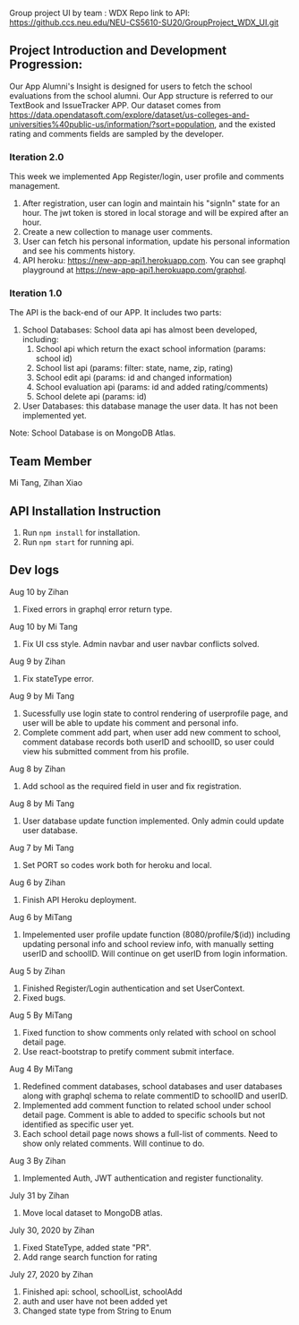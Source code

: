 Group project UI by team : WDX Repo link to API: https://github.ccs.neu.edu/NEU-CS5610-SU20/GroupProject_WDX_UI.git

## Project Introduction and Development Progression:
Our App Alumni's Insight is designed for users to fetch the school evaluations from the school alumni. Our App structure is referred to our TextBook and IssueTracker APP.
Our dataset comes from https://data.opendatasoft.com/explore/dataset/us-colleges-and-universities%40public-us/information/?sort=population, and the existed rating and comments fields are sampled by the developer.

### Iteration 2.0
This week we implemented App Register/login, user profile and comments management. 
1. After registration, user can login and maintain his "signIn" state for an hour. The jwt token is stored in local storage and will be expired after an hour.
2. Create a new collection to manage user comments.
3. User can fetch his personal information, update his personal information and see his comments history.
4. API heroku: https://new-app-api1.herokuapp.com. You can see graphql playground at https://new-app-api1.herokuapp.com/graphql. 

### Iteration 1.0
The API is the back-end of our APP. It includes two parts:
1. School Databases: School data api has almost been developed, including:
   1. School api which return the exact school information (params: school id)
   2. School list api (params: filter: state, name, zip, rating)
   3. School edit api (params: id and changed information)
   4. School evaluation api (params: id and added rating/comments)
   5. School delete api (params: id)
2. User Databases: this database manage the user data. It has not been implemented yet.

Note: School Database is on MongoDB Atlas.

## Team Member
Mi Tang, Zihan Xiao

## API Installation Instruction
1. Run `npm install` for installation.
2. Run `npm start` for running api.

## Dev logs
Aug 10 by Zihan
1. Fixed errors in graphql error return type.

Aug 10 by Mi Tang
1. Fix UI css style. Admin navbar and user navbar conflicts solved.

Aug 9 by Zihan
1. Fix stateType error.

Aug 9 by Mi Tang
1. Sucessfully use login state to control rendering of userprofile page, and user will be able to update his comment and personal info.
2. Complete comment add part, when user add new comment to school, comment database records both userID and schoolID, so user could view his submitted comment from his profile.

Aug 8 by Zihan
1. Add school as the required field in user and fix registration.

Aug 8 by Mi Tang
1. User database update function implemented. Only admin could update user database.

Aug 7 by Mi Tang
1. Set PORT so codes work both for heroku and local.

Aug 6 by Zihan
1. Finish API Heroku deployment.

Aug 6 by MiTang
1. Impelemented user profile update function (8080/profile/$(id)) including updating personal info and school review info, with manually setting userID and schoolID. Will continue on get userID from login information.

Aug 5 by Zihan
1. Finished Register/Login authentication and set UserContext.
2. Fixed bugs.

Aug 5 By MiTang
1. Fixed function to show comments only related with school on school detail page.
2. Use react-bootstrap to pretify comment submit interface.

Aug 4 By MiTang
1. Redefined comment databases, school databases and user databases along with graphql schema to relate commentID to schoolID and userID.
2. Implemented add comment function to related school under school detail page. Comment is able to added to specific schools but not identified as specific user yet. 
3. Each school detail page nows shows a full-list of comments. Need to show only related comments. Will continue to do. 

Aug 3 By Zihan
1. Implemented Auth, JWT authentication and register functionality.

July 31 by Zihan
1. Move local dataset to MongoDB atlas.

July 30, 2020 by Zihan
1. Fixed StateType, added state "PR".
2. Add range search function for rating


July 27, 2020 by Zihan
1. Finished api: school, schoolList, schoolAdd
2. auth and user have not been added yet
3. Changed state type from String to Enum